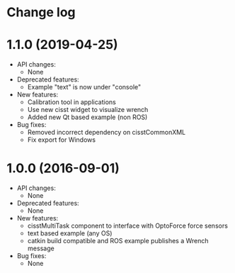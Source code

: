 Change log
==========

1.1.0 (2019-04-25)
==================

* API changes:
  * None
* Deprecated features:
  * Example "text" is now under "console"
* New features:
  * Calibration tool in applications
  * Use new cisst widget to visualize wrench
  * Added new Qt based example (non ROS)
* Bug fixes:
  * Removed incorrect dependency on cisstCommonXML
  * Fix export for Windows

1.0.0 (2016-09-01)
==================

* API changes:
  * None
* Deprecated features:
  * None
* New features:
  * cisstMultiTask component to interface with OptoForce force sensors
  * text based example (any OS)
  * catkin build compatible and ROS example publishes a Wrench message
* Bug fixes:
  * None

